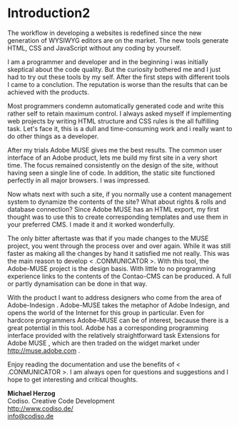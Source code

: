 # Introduction2
The workflow in developing a websites is redefined since the new generation of WYSIWYG editors are on the market. The new tools generate HTML, CSS and JavaScript without any coding by yourself.

I am a programmer and developer and in the beginning i was initially skeptical about the code quality. But the curiosity bothered me and I just had to try out these tools by my self. After the first steps with different tools I came to a conclution. The reputation is worse than the results that can be achieved with the products.

Most programmers condemn automatically generated code and write this rather self to retain maximum control. I always asked myself if implementing web projects by writing HTML structure and CSS rules is the all fulfilling task. Let's face it, this is a dull and time-consuming work and i really want to do other things as a developer.

After my trials Adobe MUSE gives me the best results. The common user interface of an Adobe product, lets me build my first site in a very short time. The focus remained consistently on the design of the site, without having seen a single line of code. In addition, the static site functioned perfectly in all major browsers. I was impressed.

Now whats next with such a site, if you normally use a content management system to dynamize the contents of the site? What about rights & rolls and database connection? Since Adobe MUSE has an HTML export, my first thought was to use this to create corresponding templates and use them in your preferred CMS. I made it and it worked wonderfully.

The only bitter aftertaste was that if you made changes to the MUSE project, you went through the process over and over again. While it was still faster as making all the changes by hand it satisfied me not really. This was the main reason to develop < .CONMUNICATOR >. With this tool, the Adobe-MUSE project is the design basis. With little to no programming experience links to the contents of the Contao-CMS can be produced. A full or partly dynamisation can be done in that way.

With the product I want to address designers who come from the area of Adobe-Indesign . Adobe-MUSE takes the metaphor of Adobe Indesign, and opens the world of the Internet for this group in particular. Even for hardcore programmers Adobe-MUSE can be of interest, because there is a great potential in this tool. Adobe has a corresponding programming interface provided with the relatively straightforward task Extensions for Adobe MUSE , which are then traded on the widget market under http://muse.adobe.com .

Enjoy reading the documentation and use the benefits of < .CONMUNICATOR >. I am always open for questions and suggestions  and I hope to get interesting and critical thoughts.

**Michael Herzog**
<br>
Codiso. Creative Code Development
<br>
http://www.codiso.de/
<br>
info@codiso.de